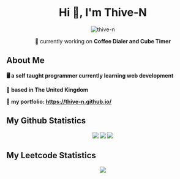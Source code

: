 <h1 align="center">Hi 👋, I'm Thive-N</h1>

<div align="center">
    <img src="https://komarev.com/ghpvc/?username=thive-n&label=Profile%20views&color=0e75b6&style=flat" alt="thive-n" />
</div>

<div align="center">
    <p>
        🔭 currently working on 
        <b>Coffee Dialer and Cube Timer<b>
    <p>
</div>


<h2 align="left">About Me</h2>

🖥️ a self taught programmer currently learning web development

📌 based in The United Kingdom

📝 my portfolio: https://thive-n.github.io/



<div align = "center">

<h2 align="left">My Github Statistics</h2>
<img src="https://github-readme-stats.vercel.app/api/top-langs/?username=Thive-N&layout=compact&text_color=daf7dc&bg_color=151515"/>
<img src="https://github-readme-stats.vercel.app/api?username=thive-n&show_icons=true&title_color=ffc857&icon_color=8ac926&text_color=daf7dc&bg_color=151515&count_private=true"/>
<img src="https://streak-stats.demolab.com?user=Thive-N&theme=dark&exclude_days=Sun%2CSat"/>

<h2 align="left">My Leetcode Statistics</h2>
<img src="https://leetcard.jacoblin.cool/epressod?theme=dark&font=Rhodium%20Libre&ext=heatmap"/>
</div>
